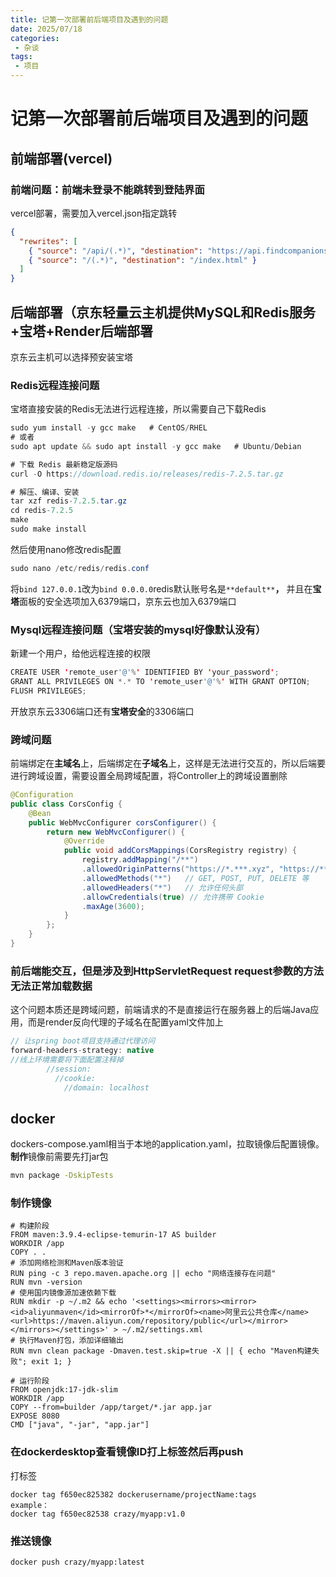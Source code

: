 ```yaml
---
title: 记第一次部署前后端项目及遇到的问题
date: 2025/07/18
categories:
 - 杂谈
tags:
 - 项目
---
```

# 记第一次部署前后端项目及遇到的问题
## 前端部署(vercel)
### 前端问题：前端未登录不能跳转到登陆界面
  vercel部署，需要加入vercel.json指定跳转

```json
{
  "rewrites": [
    { "source": "/api/(.*)", "destination": "https://api.findcompanions.xyz/api/$1" },
    { "source": "/(.*)", "destination": "/index.html" }
  ]
}
```

## 后端部署（京东轻量云主机提供MySQL和Redis服务+宝塔+Render后端部署
  京东云主机可以选择预安装宝塔
### Redis远程连接问题
  宝塔直接安装的Redis无法进行远程连接，所以需要自己下载Redis

```java
sudo yum install -y gcc make   # CentOS/RHEL
# 或者
sudo apt update && sudo apt install -y gcc make   # Ubuntu/Debian

# 下载 Redis 最新稳定版源码
curl -O https://download.redis.io/releases/redis-7.2.5.tar.gz

# 解压、编译、安装
tar xzf redis-7.2.5.tar.gz
cd redis-7.2.5
make
sudo make install
```

  然后使用nano修改redis配置

```java
sudo nano /etc/redis/redis.conf 
```

  将`bind 127.0.0.1`改为`bind 0.0.0.0`redis默认账号名是`**default**`**，** 并且在**宝塔**面板的安全选项加入6379端口，京东云也加入6379端口

### Mysql远程连接问题（宝塔安装的mysql好像默认没有）
  新建一个用户，给他远程连接的权限

```java
CREATE USER 'remote_user'@'%' IDENTIFIED BY 'your_password';
GRANT ALL PRIVILEGES ON *.* TO 'remote_user'@'%' WITH GRANT OPTION;
FLUSH PRIVILEGES;
```

  开放京东云3306端口还有**宝塔安全**的3306端口

### 跨域问题
  前端绑定在**主域名**上，后端绑定在**子域名**上，这样是无法进行交互的，所以后端要进行跨域设置，需要设置全局跨域配置，将Controller上的跨域设置删除

```java
@Configuration
public class CorsConfig {
    @Bean
    public WebMvcConfigurer corsConfigurer() {
        return new WebMvcConfigurer() {
            @Override
            public void addCorsMappings(CorsRegistry registry) {
                registry.addMapping("/**")
                .allowedOriginPatterns("https://*.***.xyz", "https://***.xyz") // 允许的前端地址
                .allowedMethods("*")   // GET, POST, PUT, DELETE 等
                .allowedHeaders("*")   // 允许任何头部
                .allowCredentials(true) // 允许携带 Cookie
                .maxAge(3600);
            }
        };
    }
}
```

### 前后端能交互，但是涉及到HttpServletRequest request参数的方法无法正常加载数据
这个问题本质还是跨域问题，前端请求的不是直接运行在服务器上的后端Java应用，而是render反向代理的子域名在配置yaml文件加上

```java
// 让spring boot项目支持通过代理访问    
forward-headers-strategy: native 
//线上环境需要将下面配置注释掉
        //session:                                                                            │
          //cookie:                                                                           │
            //domain: localhost                                                  
```

## docker
  dockers-compose.yaml相当于本地的application.yaml，拉取镜像后配置镜像。**制作**镜像前需要先打jar包

```bash
mvn package -DskipTests
```

### 制作镜像

```abap
# 构建阶段
FROM maven:3.9.4-eclipse-temurin-17 AS builder
WORKDIR /app
COPY . .
# 添加网络检测和Maven版本验证
RUN ping -c 3 repo.maven.apache.org || echo "网络连接存在问题"
RUN mvn -version
# 使用国内镜像源加速依赖下载
RUN mkdir -p ~/.m2 && echo '<settings><mirrors><mirror><id>aliyunmaven</id><mirrorOf>*</mirrorOf><name>阿里云公共仓库</name><url>https://maven.aliyun.com/repository/public</url></mirror></mirrors></settings>' > ~/.m2/settings.xml
# 执行Maven打包，添加详细输出
RUN mvn clean package -Dmaven.test.skip=true -X || { echo "Maven构建失败"; exit 1; }

# 运行阶段
FROM openjdk:17-jdk-slim
WORKDIR /app
COPY --from=builder /app/target/*.jar app.jar
EXPOSE 8080
CMD ["java", "-jar", "app.jar"]
```

### 在dockerdesktop查看镜像ID打上标签然后再push
  打标签

```
docker tag f650ec825382 dockerusername/projectName:tags
example：
docker tag f650ec82538 crazy/myapp:v1.0
```
### 推送镜像
```
docker push crazy/myapp:latest
```

